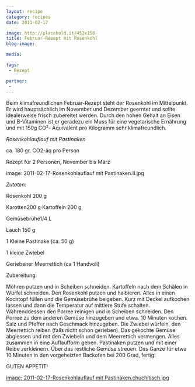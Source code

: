 ```yaml
---
layout: recipe
category: recipes
date: 2011-02-17

image: http://placehold.it/452x150
title: Februar-Rezept mit Rosenkohl 
blog-image: 

media: 

tags:
 - Rezept

partner:
 - 
---
```


Beim klimafreundlichen Februar-Rezept steht der Rosenkohl im Mittelpunkt. Er wird hauptsächlich im November und Dezember geerntet und sollte idealerweise frisch zubereitet werden. Durch den hohen Gehalt an Eisen und B-Vitaminen ist er geradezu ein Muss für eine vegetarische Ernährung und mit 150g CO²- Äquivalent pro Kilogramm sehr klimafreundlich.

*Rosenkohlauflauf mit Pastinaken*

ca. 180 gr. CO2-äq pro Person

Rezept für 2 Personen, November bis März 

image: 2011-02-17-Rosenkohlauflauf mit Pastinaken.II.jpg


_Zutaten:_

Rosenkohl 200 g

Karotten200 g Kartoffeln 200 g

Gemüsebrühe1/4 L

Lauch 150 g

1 Kleine Pastinake (ca. 50 g)

1 kleine Zwiebel

Geriebener Meerrettich (ca 1 Handvoll)

Zubereitung:

Möhren putzen und in Scheiben schneiden. Kartoffeln nach dem Schälen in Würfel schneiden. Den Rosenkohl putzen und halbieren. Alles in einen Kochtopf füllen und die Gemüsebrühe beigeben. Kurz mit Deckel aufkochen lassen und dann die Temperatur auf mittlere Stufe schalten. Währenddessen den Porree reinigen und in Scheiben schneiden. Den Porree zu dem anderen Gemüse hinzugeben und etwa. 10 Minuten kochen. Salz und Pfeffer nach Geschmack hinzugeben. Die Zwiebel würfeln, den Meerrettich reiben (falls nicht schon gerieben). Das gekochte Gemüse abgiessen und mit den Zwiebeln und dem Meerrettich vermengen. Alles zusammen in eine Auflaufform geben. Pastinaken putzen und mit einer Reibe zerkleinern. Über das restliche Gemüse streuen. Das Ganze für etwa 10 Minuten in den vorgeheizten Backofen bei 200 Grad, fertig!

GUTEN APPETIT!

[image: 2011-02-17-Rosenkohlauflauf mit Pastinaken.chuchitisch.jpg][1]

[1]: http://www.chuchitisch.ch/recipes/


